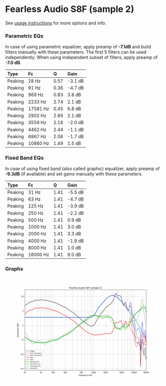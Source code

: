 # Fearless Audio S8F (sample 2)
See [usage instructions](https://github.com/jaakkopasanen/AutoEq#usage) for more options and info.

### Parametric EQs
In case of using parametric equalizer, apply preamp of **-7.1dB** and build filters manually
with these parameters. The first 5 filters can be used independently.
When using independent subset of filters, apply preamp of **-7.0 dB**.

| Type    | Fc       |    Q | Gain    |
|:--------|:---------|:-----|:--------|
| Peaking | 28 Hz    | 0.57 | -3.1 dB |
| Peaking | 91 Hz    | 0.36 | -4.7 dB |
| Peaking | 969 Hz   | 0.83 | 3.8 dB  |
| Peaking | 2233 Hz  | 2.74 | 2.1 dB  |
| Peaking | 17581 Hz | 0.45 | 6.8 dB  |
| Peaking | 2902 Hz  | 2.89 | 2.1 dB  |
| Peaking | 3559 Hz  | 2.18 | -2.0 dB |
| Peaking | 4462 Hz  | 2.44 | -1.1 dB |
| Peaking | 6867 Hz  | 2.06 | -1.7 dB |
| Peaking | 10860 Hz | 1.49 | 1.5 dB  |

### Fixed Band EQs
In case of using fixed band (also called graphic) equalizer, apply preamp of **-9.3dB**
(if available) and set gains manually with these parameters.

| Type    | Fc       |    Q | Gain    |
|:--------|:---------|:-----|:--------|
| Peaking | 31 Hz    | 1.41 | -5.5 dB |
| Peaking | 63 Hz    | 1.41 | -4.7 dB |
| Peaking | 125 Hz   | 1.41 | -3.9 dB |
| Peaking | 250 Hz   | 1.41 | -2.2 dB |
| Peaking | 500 Hz   | 1.41 | 0.9 dB  |
| Peaking | 1000 Hz  | 1.41 | 3.0 dB  |
| Peaking | 2000 Hz  | 1.41 | 3.3 dB  |
| Peaking | 4000 Hz  | 1.41 | -1.9 dB |
| Peaking | 8000 Hz  | 1.41 | 1.0 dB  |
| Peaking | 16000 Hz | 1.41 | 9.0 dB  |

### Graphs
![](./Fearless%20Audio%20S8F%20(sample%202).png)